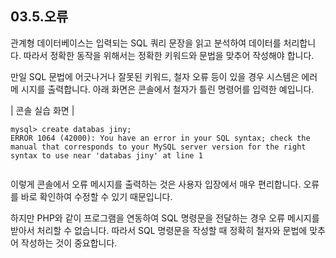## 03.5.오류 
관계형 데이터베이스는 입력되는 SQL 쿼리 문장을 읽고 분석하여 데이터를 처리합니다. 따라서 정확한 동작을 위해서는 정확한 키워드와 문법을 맞추어 작성해야 합니다.  

만일 SQL 문법에 어긋나거나 잘못된 키워드, 철자 오류 등이 있을 경우 시스템은 에러 메 시지를 출력합니다. 아래 화면은 콘솔에서 철자가 틀린 명령어를 입력한 예입니다.  

| 콘솔 실습 화면 | 
```
mysql> create databas jiny;
ERROR 1064 (42000): You have an error in your SQL syntax; check the manual that corresponds to your MySQL server version for the right syntax to use near 'databas jiny' at line 1
 
```

이렇게 콘솔에서 오류 메시지를 출력하는 것은 사용자 입장에서 매우 편리합니다. 오류를 바로 확인하여 수정할 수 있기 때문입니다.  

하지만 PHP와 같이 프로그램을 연동하여 SQL 명령문을 전달하는 경우 오류 메시지를 받아서 처리할 수 없습니다. 따라서 SQL 명령문을 작성할 때 정확히 철자와 문법에 맞추 어 작성하는 것이 중요합니다.  
